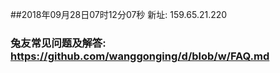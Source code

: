##2018年09月28日07时12分07秒 新址: 159.65.21.220
### 兔友常见问题及解答: https://github.com/wanggonging/d/blob/w/FAQ.md
